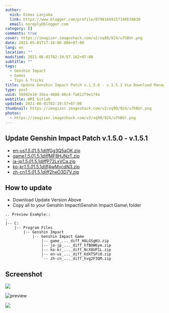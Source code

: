```yaml
---
author:
  nick: Dimas Lanjaka
  link: https://www.blogger.com/profile/07981649157148639830
  email: noreply@blogger.com
category: []
comments: true
cover: https://imagizer.imageshack.com/v2/xq90/924/u7hBUr.png
date: 2021-05-01T17:16:00.006+07:00
lang: en
location: ""
modified: 2021-06-01T02:19:57.162+07:00
subtitle: ""
tags:
  - Genshin Impact
  - Games
  - Tips & Tricks
title: Update Genshin Impact Patch v.1.5.0 - v.1.5.1 Via Download Manager
type: post
uuid: 5b042e10-3dea-4888-88c4-fa812f9e174a
webtitle: WMI Gitlab
updated: 2021-06-01T02:19:57+07:00
thumbnail: https://imagizer.imageshack.com/v2/xq90/924/u7hBUr.png
photos:
  - https://imagizer.imageshack.com/v2/xq90/924/u7hBUr.png
---
```


<h2>Update Genshin Impact Patch v.1.5.0 - v.1.5.1</h2><ul><li><a href="https://autopatchhk.yuanshen.com/client_app/update/hk4e_global/10/en-us_1.5.0_1.5.1_diff_Gg3Q5aOK.zip" rel="noopener noreferer nofollow">en-us<em>1.5.0</em>1.5.1<em>diff</em>Gg3Q5aOK.zip</a></li><li><a href="https://autopatchhk.yuanshen.com/client_app/update/hk4e_global/10/game_1.5.0_1.5.1_diff_MF8HJNzT.zip" rel="noopener noreferer nofollow">game<em>1.5.0</em>1.5.1<em>diff</em>MF8HJNzT.zip</a></li><li><a href="https://autopatchhk.yuanshen.com/client_app/update/hk4e_global/10/ja-jp_1.5.0_1.5.1_diff_P72LxVCa.zip" rel="noopener noreferer nofollow">ja-jp<em>1.5.0</em>1.5.1<em>diff</em>P72LxVCa.zip</a></li><li><a href="https://autopatchhk.yuanshen.com/client_app/update/hk4e_global/10/ko-kr_1.5.0_1.5.1_diff_4wMycdN3.zip" rel="noopener noreferer nofollow">ko-kr<em>1.5.0</em>1.5.1<em>diff</em>4wMycdN3.zip</a></li><li><a href="https://autopatchhk.yuanshen.com/client_app/update/hk4e_global/10/zh-cn_1.5.0_1.5.1_diff_2heO3D7V.zip" rel="noopener noreferer nofollow">zh-cn<em>1.5.0</em>1.5.1<em>diff</em>2heO3D7V.zip</a></li></ul><h2>How to update</h2><ul><li>Download Update Version Above</li><li>Copy all to your Genshin Impact\Genshin Impact Game\ folder</li></ul><pre><code>.. Preview Example::<br>.<br>|-- C:<br>    |-- Program Files<br>        |-- Genshin Impact<br>            |-- Genshin Impact Game<br>                |-- game_..._diff_H8LGSgKU.zip<br>                |-- ja-jp_..._diff_hfBOW6ym.zip<br>                |-- ko-kr_..._diff_NcX8UP1L.zip<br>                |-- en-us_..._diff_KdXT5Pi0.zip<br>                `-- zh-cn_..._diff_hvg2F3QM.zip<br></code></pre><h2>Screenshot</h2><span><a name="more"></a></span><p><img src="https://imagizer.imageshack.com/v2/xq90/924/u7hBUr.png" border="0"></p><p><img src="https://i.imgur.com/zHDw2i0.png" alt="preview"></p><p><img src="https://imagizer.imageshack.com/v2/xq90/924/W7QEZY.png" border="0"></p>